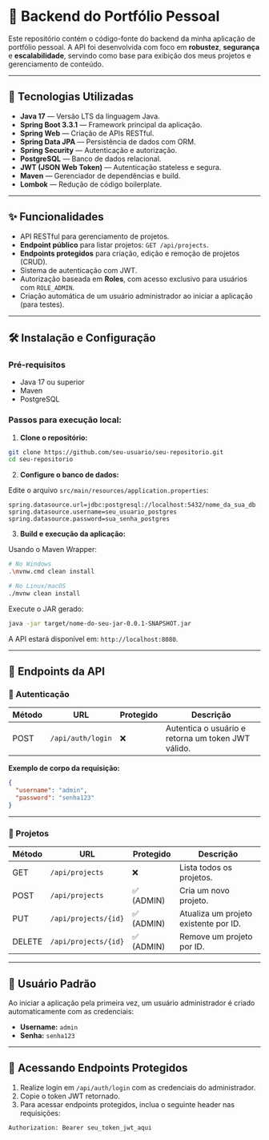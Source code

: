 # 🎯 Backend do Portfólio Pessoal

Este repositório contém o código-fonte do backend da minha aplicação de portfólio pessoal. A API foi desenvolvida com foco em **robustez**, **segurança** e **escalabilidade**, servindo como base para exibição dos meus projetos e gerenciamento de conteúdo.

---

## 🚀 Tecnologias Utilizadas

* **Java 17** — Versão LTS da linguagem Java.
* **Spring Boot 3.3.1** — Framework principal da aplicação.
* **Spring Web** — Criação de APIs RESTful.
* **Spring Data JPA** — Persistência de dados com ORM.
* **Spring Security** — Autenticação e autorização.
* **PostgreSQL** — Banco de dados relacional.
* **JWT (JSON Web Token)** — Autenticação stateless e segura.
* **Maven** — Gerenciador de dependências e build.
* **Lombok** — Redução de código boilerplate.

---

## ✨ Funcionalidades

* API RESTful para gerenciamento de projetos.
* **Endpoint público** para listar projetos: `GET /api/projects`.
* **Endpoints protegidos** para criação, edição e remoção de projetos (CRUD).
* Sistema de autenticação com JWT.
* Autorização baseada em **Roles**, com acesso exclusivo para usuários com `ROLE_ADMIN`.
* Criação automática de um usuário administrador ao iniciar a aplicação (para testes).

---

## 🛠️ Instalação e Configuração

### Pré-requisitos

* Java 17 ou superior
* Maven
* PostgreSQL

### Passos para execução local:

1. **Clone o repositório:**

```bash
git clone https://github.com/seu-usuario/seu-repositorio.git
cd seu-repositorio
```

2. **Configure o banco de dados:**

Edite o arquivo `src/main/resources/application.properties`:

```properties
spring.datasource.url=jdbc:postgresql://localhost:5432/nome_da_sua_db
spring.datasource.username=seu_usuario_postgres
spring.datasource.password=sua_senha_postgres
```

3. **Build e execução da aplicação:**

Usando o Maven Wrapper:

```bash
# No Windows
.\mvnw.cmd clean install

# No Linux/macOS
./mvnw clean install
```

Execute o JAR gerado:

```bash
java -jar target/nome-do-seu-jar-0.0.1-SNAPSHOT.jar
```

A API estará disponível em: `http://localhost:8080`.

---

## 🔑 Endpoints da API

### 🔐 Autenticação

| Método | URL               | Protegido | Descrição                                          |
| ------ | ----------------- | --------- | -------------------------------------------------- |
| POST   | `/api/auth/login` | ❌         | Autentica o usuário e retorna um token JWT válido. |

**Exemplo de corpo da requisição:**

```json
{
  "username": "admin",
  "password": "senha123"
}
```

---

### 📁 Projetos

| Método | URL                  | Protegido | Descrição                             |
| ------ | -------------------- | --------- | ------------------------------------- |
| GET    | `/api/projects`      | ❌         | Lista todos os projetos.              |
| POST   | `/api/projects`      | ✅ (ADMIN) | Cria um novo projeto.                 |
| PUT    | `/api/projects/{id}` | ✅ (ADMIN) | Atualiza um projeto existente por ID. |
| DELETE | `/api/projects/{id}` | ✅ (ADMIN) | Remove um projeto por ID.             |

---

## 👤 Usuário Padrão

Ao iniciar a aplicação pela primeira vez, um usuário administrador é criado automaticamente com as credenciais:

* **Username:** `admin`
* **Senha:** `senha123`

---

## 🔐 Acessando Endpoints Protegidos

1. Realize login em `/api/auth/login` com as credenciais do administrador.
2. Copie o token JWT retornado.
3. Para acessar endpoints protegidos, inclua o seguinte header nas requisições:

```
Authorization: Bearer seu_token_jwt_aqui
```
